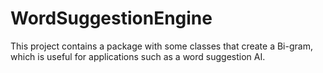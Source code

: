 # WordSuggestionEngine
This project contains a package with some classes that create a Bi-gram, which is useful for applications such as a word suggestion AI.

